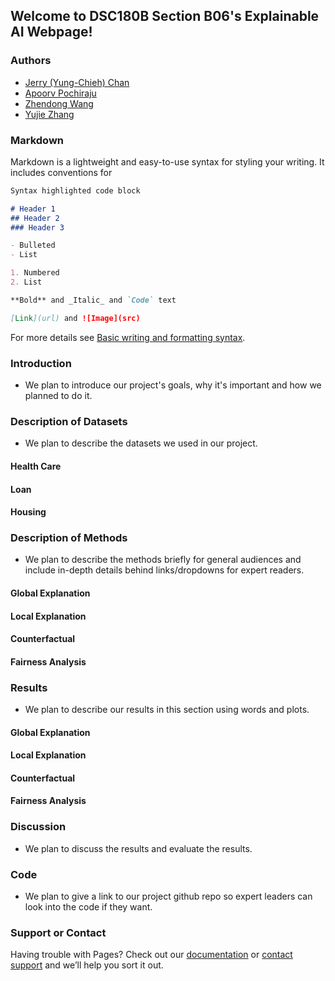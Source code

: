 ## Welcome to DSC180B Section B06's Explainable AI Webpage!

### Authors

- [Jerry (Yung-Chieh) Chan](https://github.com/JerryYC)
- [Apoorv Pochiraju](https://github.com/apochira)
- [Zhendong Wang](https://github.com/zhw005)
- [Yujie Zhang](https://github.com/yujiezhang0914)

### Markdown

Markdown is a lightweight and easy-to-use syntax for styling your writing. It includes conventions for

```markdown
Syntax highlighted code block

# Header 1
## Header 2
### Header 3

- Bulleted
- List

1. Numbered
2. List

**Bold** and _Italic_ and `Code` text

[Link](url) and ![Image](src)
```

For more details see [Basic writing and formatting syntax](https://docs.github.com/en/github/writing-on-github/getting-started-with-writing-and-formatting-on-github/basic-writing-and-formatting-syntax).

### Introduction

- We plan to introduce our project's goals, why it's important and how we planned to do it.

### Description of Datasets

- We plan to describe the datasets we used in our project.

#### Health Care
#### Loan
#### Housing

### Description of Methods

- We plan to describe the methods briefly for general audiences and include in-depth details behind links/dropdowns for expert readers.

#### Global Explanation
#### Local Explanation
#### Counterfactual
#### Fairness Analysis

### Results
- We plan to describe our results in this section using words and plots.
#### Global Explanation
#### Local Explanation
#### Counterfactual
#### Fairness Analysis


### Discussion
- We plan to discuss the results and evaluate the results.

### Code
- We plan to give a link to our project github repo so expert leaders can look into the code if they want.


### Support or Contact

Having trouble with Pages? Check out our [documentation](https://docs.github.com/categories/github-pages-basics/) or [contact support](https://support.github.com/contact) and we’ll help you sort it out.
